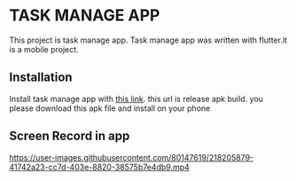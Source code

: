 
# TASK MANAGE APP

This project is task manage app. Task manage app was written with flutter.it is a mobile project.

## Installation

Install task manage app with <a href="https://github.com/umitdogan33/TaskManageApp/releases/download/v1.0/releasev1.0.rar" target="_blank">this link</a>. this url is release apk build. you please download this apk file and install on your phone

## Screen Record in app
https://user-images.githubusercontent.com/80147619/218205879-41742a23-cc7d-403e-8820-38575b7e4db9.mp4
